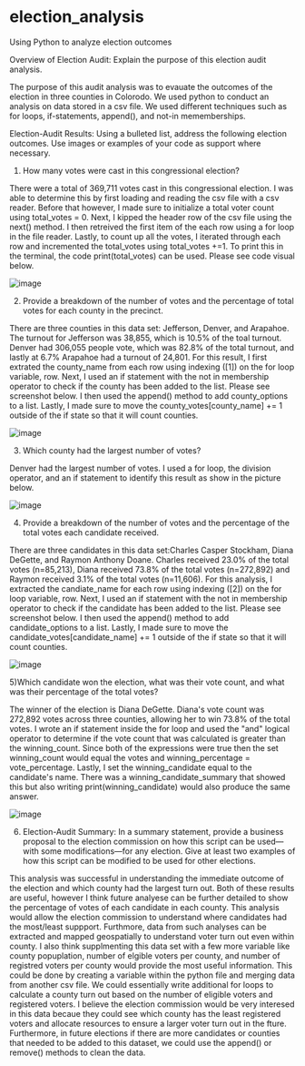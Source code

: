 # election_analysis
Using Python to analyze election outcomes 

Overview of Election Audit: Explain the purpose of this election audit analysis.

The purpose of this audit analysis was to evauate the outcomes of the election in three counties in Colorodo. We used python to conduct an analysis on data stored in a csv file. We used different techniques such as for loops, if-statements, append(), and not-in mememberships. 

Election-Audit Results: Using a bulleted list, address the following election outcomes. Use images or examples of your code as support where necessary.

1) How many votes were cast in this congressional election?

There were a total of 369,711 votes cast in this congressional election. I was able to determine this by first loading and reading the csv file with a csv reader. Before that however, I made sure to initialize a total voter count using total_votes = 0. Next, I kipped the header row of the csv file using the next() method. I then retreived the first item of the each row using a for loop in the file reader. Lastly, to count up all the votes, I iterated through each row and incremented the total_votes using total_votes +=1. To print this in the terminal, the code print(total_votes) can be used. Please see code visual below.

![image](https://user-images.githubusercontent.com/96396696/150655872-30b63b9d-4305-44d7-a5c9-d68b9add8c04.png)

2) Provide a breakdown of the number of votes and the percentage of total votes for each county in the precinct.

There are three counties in this data set: Jefferson, Denver, and Arapahoe. The turnout for Jefferson was 38,855, which is 10.5% of the toal turnout. Denver had 306,055 people vote, which was 82.8% of the total turnout, and lastly at 6.7% Arapahoe had a turnout of 24,801. For this result, I first extrated the county_name from each row using indexing ([1]) on the for loop variable, row. Next, I used an if statement with the not in membership operator to check if the county has been added to the list. Please see screenshot below. I then used the append() method to add county_options to a list. Lastly, I made sure to move the county_votes[county_name] += 1 outside of the if state so that it will count counties.
    
![image](https://user-images.githubusercontent.com/96396696/150656225-45c0094d-b67e-47ee-beff-c40f3661d1b2.png)  
    
3) Which county had the largest number of votes?
     
Denver had the largest number of votes. I used a for loop, the division operator, and an if statement to identify this result as show in the picture below. 
     
![image](https://user-images.githubusercontent.com/96396696/150656690-d6da70c2-4d78-45ae-95a6-3b0c12679757.png)  
  
4) Provide a breakdown of the number of votes and the percentage of the total votes each candidate received.
   
There are three candidates in this data set:Charles Casper Stockham, Diana DeGette, and Raymon Anthony Doane. Charles received 23.0% of the total votes (n=85,213), Diana received 73.8% of the total votes (n=272,892) and Raymon received 3.1% of the total votes (n=11,606). For this analysis, I extracted the candiate_name for each row using indexing ([2]) on the for loop variable, row. Next, I used an if statement with the not in membership operator to check if the candidate has been added to the list. Please see screenshot below. I then used the append() method to add candidate_options to a list. Lastly, I made sure to move the candidate_votes[candidate_name] += 1 outside of the if state so that it will count counties.
  
![image](https://user-images.githubusercontent.com/96396696/150656491-8f86ca49-e9c9-44ac-9fb7-2fd222f4faba.png)      
      
5)Which candidate won the election, what was their vote count, and what was their percentage of the total votes?
   
The winner of the election is Diana DeGette. Diana's vote count was 272,892 votes across three counties, allowing her to win 73.8% of the total votes. I wrote an if statement inside the for loop and used the "and" logical operator to determine if the vote count that was calculated is greater than the winning_count. Since both of the expressions were true then the set winning_count would equal the votes and winning_percentage = vote_percentage. Lastly, I set the winning_candidate equal to the candidate's name. There was a winning_candidate_summary that showed this but also writing print(winning_candidate) would also produce the same answer.
   
![image](https://user-images.githubusercontent.com/96396696/150656759-4355c935-65ac-4a8d-8b78-20331116cf89.png)  
   
6) Election-Audit Summary: In a summary statement, provide a business proposal to the election commission on how this script can be used—with some modifications—for any election. Give at least two examples of how this script can be modified to be used for other elections.

This analysis was successful in understanding the immediate outcome of the election and which county had the largest turn out. Both of these results are useful, however I think future analyese can be further detailed to show the percentage of votes of each candidate in each county. This analysis would allow the election commission to understand where candidates had the most/least suppport. Furthmore, data from such analyses can be extracted and mapped geospatially to understand voter turn out even within county. I also think supplmenting this data set with a few more variable like county popuplation, number of elgible voters per county, and number of registred voters per county would provide the most useful information. This could be done by creating a variable within the python file and merging data from another csv file. We could essentially write additional for loops to calculate a county turn out based on the number of eligible voters and registered voters. I believe the election commission would be very interesed in this data becaue they could see which county has the least registered voters and allocate resources to ensure a larger voter turn out in the fture. Furthermore, in future elections if there are more candidates or counties that needed to be added to this dataset, we could use the append() or remove() methods to clean the data.
